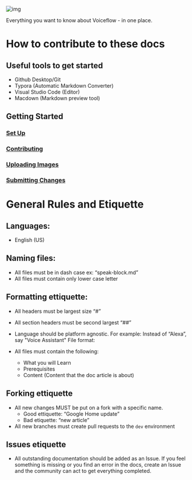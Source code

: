 ![img](https://gblobscdn.gitbook.com/assets%2F-LgK_X2m6IAIYcINBjCj%2F-Lgt3VZWI6nebuw_tHaz%2F-Lgt4_IW12ONrl_MGgMD%2FGroup%203.png?alt=media&token=0a30fce7-cfa8-41b2-853d-9e92dc9ea452)

Everything you want to know about Voiceflow - in one place.

# How to contribute to these docs

## Useful tools to get started
- Github Desktop/Git
- Typora (Automatic Markdown Converter)
- Visual Studio Code (Editor)
- Macdown (Markdown preview tool)

## Getting Started


### [Set Up](/_setup/setup-repo.md)

### [Contributing](_setup/contributing.md/)

### [Uploading Images](/_setup/upload-images.md)

### [Submitting Changes](/_setup/submitting-changes.md)


# General Rules and Etiquette 

## Languages:
- English (US)

## Naming files:

- All files must be in dash case ex: “speak-block.md”
- All files must contain only lower case letter

## Formatting ettiquette:

- All headers must be largest size “#”
- All section headers must be second largest “##”
- Language should be platform agnostic. For example: Instead of “Alexa”, say "Voice Assistant"
File format:

- All files must contain the following:
    - What you will Learn
    - Prerequisites
    - Content (Content that the doc article is about)

## Forking ettiquette

- All new changes MUST be put on a fork with a specific name.
    - Good ettiquette: “Google Home update”
    - Bad etiquette: “new article”
- All new branches must create pull requests to the `dev` environment


## Issues etiquette 
- All outstanding documentation should be added as an Issue. If you feel something is missing or you find an error in the docs, create an Issue and the community can act to get everything completed. 

